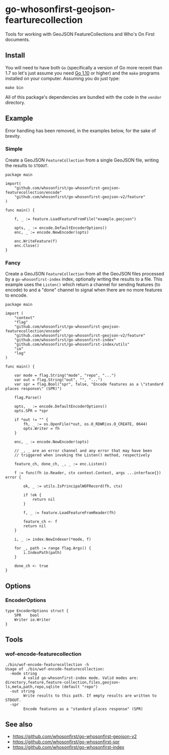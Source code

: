 # go-whosonfirst-geojson-fearturecollection

Tools for working with GeoJSON FeatureCollections and Who's On First documents.

## Install

You will need to have both `Go` (specifically a version of Go more recent than 1.7 so let's just assume you need [Go 1.10](https://golang.org/dl/) or higher) and the `make` programs installed on your computer. Assuming you do just type:

```
make bin
```

All of this package's dependencies are bundled with the code in the `vendor` directory.

## Example

Error handling has been removed, in the examples below, for the sake of brevity.

### Simple

Create a GeoJSON `FeatureCollection` from a single GeoJSON file, writing the results to `STDOUT`.

```
package main

import(
	"github.com/whosonfirst/go-whosonfirst-geojson-featurecollection/encode"
	"github.com/whosonfirst/go-whosonfirst-geojson-v2/feature"
)

func main() {

	f, _ := feature.LoadFeatureFromFile("example.geojson")

	opts, _ := encode.DefaultEncoderOptions()
	enc, _ := encode.NewEncoder(opts)

	enc.WriteFeature(f)
	enc.Close()
}	
```

### Fancy

Create a GeoJSON `FeatureCollection` from all the GeoJSON files processed by a `go-whosonfirst-index` index, optionally writing the results to a file. This example uses the `Listen()` which return a channel for sending features (to encode) to and a "done" channel to signal when there are no more features to encode.

```
package main

import (
	"context"
	"flag"
	"github.com/whosonfirst/go-whosonfirst-geojson-featurecollection/encode"
	"github.com/whosonfirst/go-whosonfirst-geojson-v2/feature"
	"github.com/whosonfirst/go-whosonfirst-index"
	"github.com/whosonfirst/go-whosonfirst-index/utils"
	"io"
	"log"
)

func main() {

	var mode = flag.String("mode", "repo", "...")
	var out = flag.String("out", "", "...")	
	var spr = flag.Bool("spr", false, "Encode features as a \"standard places response\" (SPR)")

	flag.Parse()

	opts, _ := encode.DefaultEncoderOptions()
	opts.SPR = *spr

	if *out != "" {
		fh, _ := os.OpenFile(*out, os.O_RDWR|os.O_CREATE, 0644)
	   	opts.Writer = fh
	}
	
	enc, _ := encode.NewEncoder(opts)

	// _, _ are an error channel and any error that may have been
	// triggered when invoking the Listen() method, respectively
	
	feature_ch, done_ch, _, _ := enc.Listen()

	f := func(fh io.Reader, ctx context.Context, args ...interface{}) error {

		ok, _ := utils.IsPrincipalWOFRecord(fh, ctx)

		if !ok {
			return nil
		}

		f, _ := feature.LoadFeatureFromReader(fh)

		feature_ch <- f
		return nil
	}

	i, _ := index.NewIndexer(*mode, f)

	for _, path := range flag.Args() {
		i.IndexPath(path)
	}

	done_ch <- true
}
```

## Options

### EncoderOptions

```
type EncoderOptions struct {
	SPR    bool
	Writer io.Writer
}
```

## Tools

### wof-encode-featurecollection

```
./bin/wof-encode-featurecollection -h
Usage of ./bin/wof-encode-featurecollection:
  -mode string
    	A valid go-whosonfirst-index mode. Valid modes are: directory,feature,feature-collection,files,geojson-ls,meta,path,repo,sqlite (default "repo")
  -out string
    	Write results to this path. If empty results are written to STDOUT.
  -spr
    	Encode features as a "standard places response" (SPR)
```

## See also

* https://github.com/whosonfirst/go-whosonfirst-geojson-v2
* https://github.com/whosonfirst/go-whosonfirst-spr
* https://github.com/whosonfirst/go-whosonfirst-index